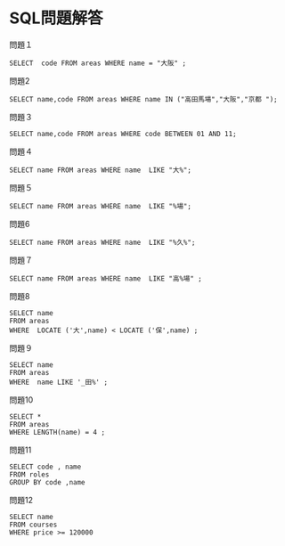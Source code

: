 # SQL問題解答
問題１

```
SELECT  code FROM areas WHERE name = "大阪" ;
```

問題2

```
SELECT name,code FROM areas WHERE name IN ("高田馬場","大阪","京都 ");
```

問題３
```
SELECT name,code FROM areas WHERE code BETWEEN 01 AND 11;
```
問題４

```
SELECT name FROM areas WHERE name  LIKE "大%";
```

問題５
```
SELECT name FROM areas WHERE name  LIKE "%場";
```

問題6

```
SELECT name FROM areas WHERE name  LIKE "%久%";
```

問題７
```
SELECT name FROM areas WHERE name  LIKE "高%場" ;
```
問題8

```
SELECT name
FROM areas  
WHERE  LOCATE ('大',name) < LOCATE ('保',name) ;
```

問題９

```
SELECT name
FROM areas  
WHERE  name LIKE '_田%' ;
```

問題10

```
SELECT *
FROM areas  
WHERE LENGTH(name) = 4 ;
```

問題11

```
SELECT code , name
FROM roles
GROUP BY code ,name
```

問題12 
```
SELECT name
FROM courses
WHERE price >= 120000
```
